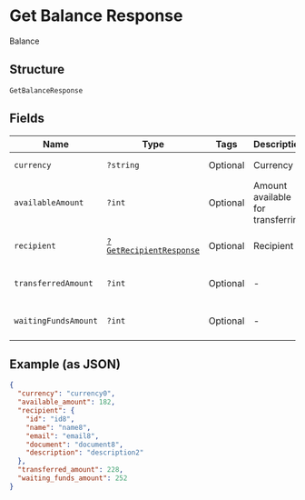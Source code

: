 
# Get Balance Response

Balance

## Structure

`GetBalanceResponse`

## Fields

| Name | Type | Tags | Description | Getter | Setter |
|  --- | --- | --- | --- | --- | --- |
| `currency` | `?string` | Optional | Currency | getCurrency(): ?string | setCurrency(?string currency): void |
| `availableAmount` | `?int` | Optional | Amount available for transferring | getAvailableAmount(): ?int | setAvailableAmount(?int availableAmount): void |
| `recipient` | [`?GetRecipientResponse`](../../doc/models/get-recipient-response.md) | Optional | Recipient | getRecipient(): ?GetRecipientResponse | setRecipient(?GetRecipientResponse recipient): void |
| `transferredAmount` | `?int` | Optional | - | getTransferredAmount(): ?int | setTransferredAmount(?int transferredAmount): void |
| `waitingFundsAmount` | `?int` | Optional | - | getWaitingFundsAmount(): ?int | setWaitingFundsAmount(?int waitingFundsAmount): void |

## Example (as JSON)

```json
{
  "currency": "currency0",
  "available_amount": 182,
  "recipient": {
    "id": "id8",
    "name": "name8",
    "email": "email8",
    "document": "document8",
    "description": "description2"
  },
  "transferred_amount": 228,
  "waiting_funds_amount": 252
}
```

